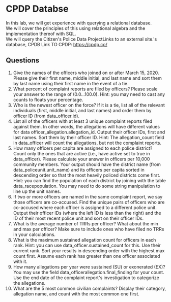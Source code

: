 # CPDP Databse
In this lab, we will get experience with querying a relational database.  
We will cover the principles of this using relational algebra and the implementation thereof with SQL.  
We will query the Citizen's Police Data ProjectLinks to an external site.'s database, CPDB
Link TO CPDP: https://cpdp.co/
## Questions
1. Give the names of the officers who joined on or after March 15, 2020.  Please give their first name, middle initial, and last name and sort them by last name using their first name in the event of a tie. 
2. What percent of complaint reports are filed by officers?  Please scale your answer to the range of (0.0...100.0).  Hint: you may need to cast any counts to floats your percentage.
3. Who is the newest officer on the force? If it is a tie, list all of the relevant individuals (first, middle initial, and last names) and order them by officer ID (from data_officer.id).
4. List all of the officers with at least 3 unique complaint reports filed against them. In other words, the allegations will have different values for data officer_allegation.allegation_id. Output their officer IDs, first and last names. Sort them by their officer ID. Hint: The allegation_count field in data_officer will count the allegations, but not the complaint reports.
5. How many officers per capita are assigned to each police district? Count only the ones that are active (i.e., have active set to true in data_officer). Please calculate your answer in officers per 10,000 community members. Your output should have the district name (from data_policeunit.unit_name) and its officers per capita sorted in descending order so that the most heavily policed districts come first. Hint: you can find the population of each district by joining with the table data_racepopulation. You may need to do some string manipulation to line up the unit names.
6. If two or more officers are named in the same complaint report, we say those officers are co-accused. Find the unique pairs of officers who are co-accused where each officer is assigned to a different police unit. Output their officer IDs (where the left ID is less than the right) and the ID of their most recent police unit and sort on their officer IDs.
7. What is the average number of TRRs per officer? What about the min and max per officer?  Make sure to include ones who have filed no TRRs in your calculations.
8. What is the maximum sustained allegation count for officers in each rank. Hint: you can use data_officer.sustained_count for this. Use their current rank. Sort your results in descending order with the highest max count first.  Assume each rank has greater than one officer associated with it.
9. How many allegations per year were sustained (SU) or exonerated (EX)? You may use the field data_officerallegation.final_finding for your count. Use the end date of the complaint report's investigation to categorize the allegations.
10. What are the 5 most common civilian complaints? Display their category, allegation name, and count with the most common one first.
